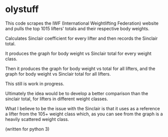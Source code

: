 # olystuff
This code scrapes the IWF (International Weightlifting Federation) website and pulls the top 1015 lifters' totals and their respective body weights.

Calculates Sinclair coefficient for every lifter and then records the Sinclair total.

It produces the graph for body weight vs Sinclair total for every weight class.

Then it produces the graph for body weight vs total for all lifters, and the graph for body weight vs Sinclair total for all lifters.

This still is work in progress.

Ultimately the idea would be to develop a better comparison than the sinclair total, for lifters in different weight classes.

What I believe to be the issue with the Sinclair is that it uses as a reference a lifter from the 105+ weight class which, as you can see from the graph is a heavily scattered weight class.

(written for python 3)
